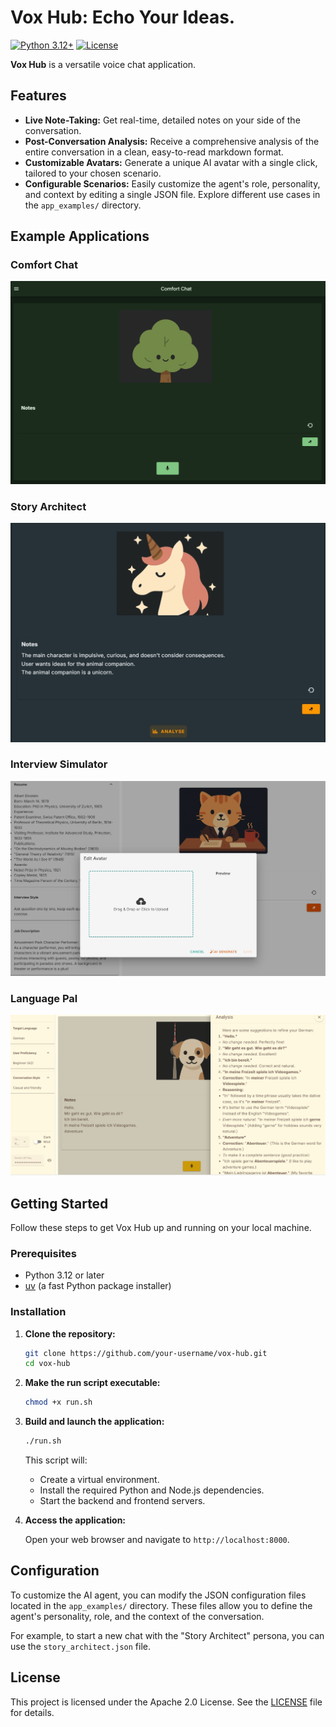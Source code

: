 # Vox Hub: Echo Your Ideas.

[![Python 3.12+](https://img.shields.io/badge/python-3.12+-blue.svg)](https://www.python.org/versions/3.12/)
[![License](https://img.shields.io/badge/License-Apache_2.0-blue.svg)](https://opensource.org/licenses/Apache-2.0)

**Vox Hub** is a versatile voice chat application.

## Features

*   **Live Note-Taking:** Get real-time, detailed notes on your side of the conversation.
*   **Post-Conversation Analysis:** Receive a comprehensive analysis of the entire conversation in a clean, easy-to-read markdown format.
*   **Customizable Avatars:** Generate a unique AI avatar with a single click, tailored to your chosen scenario.
*   **Configurable Scenarios:** Easily customize the agent's role, personality, and context by editing a single JSON file. Explore different use cases in the `app_examples/` directory.

## Example Applications

### Comfort Chat
![Comfort Chat](docs/imgs/app-listen.png)

### Story Architect
![Story Architect](docs/imgs/app-story.png)

### Interview Simulator
![Interview Simulator](docs/imgs/app-interview.png)  

### Language Pal
![Language Pal](docs/imgs/app-language.png)


## Getting Started

Follow these steps to get Vox Hub up and running on your local machine.

### Prerequisites

*   Python 3.12 or later
*   [uv](https://github.com/astral-sh/uv) (a fast Python package installer)

### Installation

1.  **Clone the repository:**

    ```bash
    git clone https://github.com/your-username/vox-hub.git
    cd vox-hub
    ```

2.  **Make the run script executable:**

    ```bash
    chmod +x run.sh
    ```

3.  **Build and launch the application:**

    ```bash
    ./run.sh
    ```

    This script will:
    *   Create a virtual environment.
    *   Install the required Python and Node.js dependencies.
    *   Start the backend and frontend servers.

4.  **Access the application:**

    Open your web browser and navigate to `http://localhost:8000`.

## Configuration

To customize the AI agent, you can modify the JSON configuration files located in the `app_examples/` directory. These files allow you to define the agent's personality, role, and the context of the conversation.

For example, to start a new chat with the "Story Architect" persona, you can use the `story_architect.json` file.

## License

This project is licensed under the Apache 2.0 License. See the [LICENSE](LICENSE) file for details.